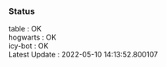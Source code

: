 ### Status


table : OK  
hogwarts : OK  
icy-bot : OK  
Latest Update : 2022-05-10 14:13:52.800107
